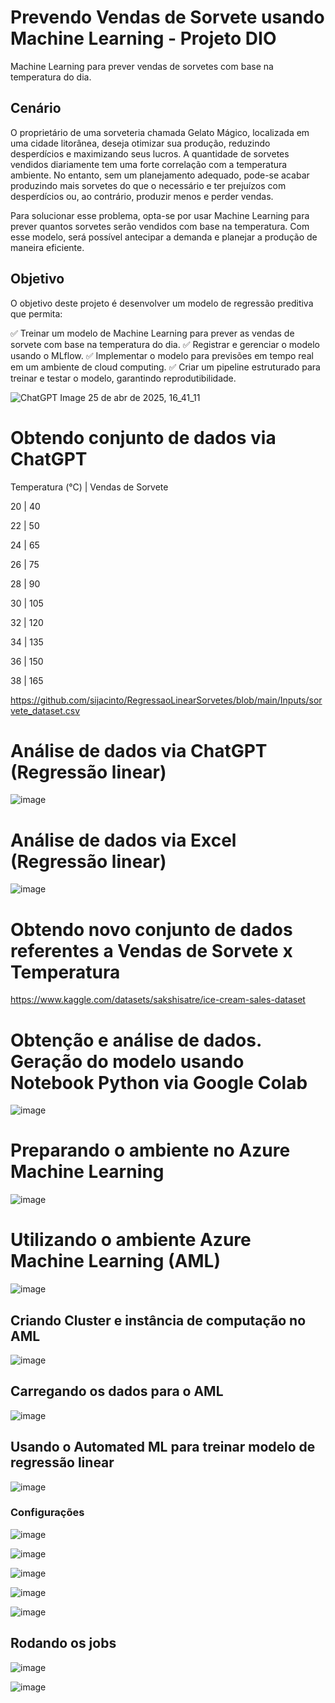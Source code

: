 # Prevendo Vendas de Sorvete usando Machine Learning  - Projeto DIO
Machine Learning para prever vendas de sorvetes com base na temperatura do dia. 

## Cenário
O proprietário de uma sorveteria chamada Gelato Mágico, localizada em uma cidade litorânea, deseja  otimizar sua produção, reduzindo desperdícios e maximizando seus lucros. 
A quantidade de sorvetes vendidos diariamente tem uma forte correlação com a temperatura ambiente. 
No entanto, sem um planejamento adequado, pode-se acabar produzindo mais sorvetes do que o necessário e ter prejuízos com desperdícios ou, ao contrário, produzir menos e perder vendas.

Para solucionar esse problema, opta-se por usar Machine Learning para prever quantos sorvetes serão vendidos com base na temperatura. 
Com esse modelo, será possível antecipar a demanda e planejar a produção de maneira eficiente.

## Objetivo
O objetivo deste projeto é desenvolver um modelo de regressão preditiva que permita: 

✅ Treinar um modelo de Machine Learning para prever as vendas de sorvete com base na temperatura do dia.
✅ Registrar e gerenciar o modelo usando o MLflow.
✅ Implementar o modelo para previsões em tempo real em um ambiente de cloud computing.
✅ Criar um pipeline estruturado para treinar e testar o modelo, garantindo reprodutibilidade.

![ChatGPT Image 25 de abr  de 2025, 16_41_11](https://github.com/user-attachments/assets/135b737e-3c93-4068-a61f-8e1177d213ba)

# Obtendo conjunto de dados via ChatGPT
Temperatura (°C) | Vendas de Sorvete

20 | 40

22 | 50

24 | 65

26 | 75

28 | 90

30 | 105

32 | 120

34 | 135

36 | 150

38 | 165

https://github.com/sijacinto/RegressaoLinearSorvetes/blob/main/Inputs/sorvete_dataset.csv

# Análise de dados via ChatGPT (Regressão linear)
![image](https://github.com/user-attachments/assets/7b16c22c-d0fe-4ca8-99af-405eb5445f83)

# Análise de dados via Excel (Regressão linear)
![image](https://github.com/user-attachments/assets/d7025efa-f82d-4a98-90cf-a7059044a991)

# Obtendo novo conjunto de dados referentes a Vendas de Sorvete x Temperatura
https://www.kaggle.com/datasets/sakshisatre/ice-cream-sales-dataset

# Obtenção e análise de dados. Geração do modelo usando Notebook Python via Google Colab
![image](https://github.com/user-attachments/assets/fc697436-f0cd-4df7-8745-6032979c4d68)

# Preparando o ambiente no Azure Machine Learning
![image](https://github.com/user-attachments/assets/606dc012-9855-404a-be8b-275156bd13af)

# Utilizando o ambiente Azure Machine Learning (AML)
![image](https://github.com/user-attachments/assets/7b69284d-102f-440f-89c2-d70e8ed90d97)

## Criando Cluster e instância de computação no AML
![image](https://github.com/user-attachments/assets/c3c74fd8-87dd-4eae-8059-eb4a03c663e1)

## Carregando os dados para o AML
![image](https://github.com/user-attachments/assets/16e2890e-9e4a-40c2-a8cb-9732cc5c2e14)
## Usando o Automated ML para treinar modelo de regressão linear
![image](https://github.com/user-attachments/assets/bfe0b2b5-71d9-4bc8-925e-33d0d49bb2ff)
### Configurações
![image](https://github.com/user-attachments/assets/b2e5563d-ca97-4431-8166-b41e6d39b99a)

![image](https://github.com/user-attachments/assets/2a7909e2-84d1-4250-8bb5-b1540b4ef4fc)

![image](https://github.com/user-attachments/assets/94c10002-02b7-49c2-a8a5-4ccf5dfae983)

![image](https://github.com/user-attachments/assets/665c3f3d-41a3-4a63-85be-a38912994bbb)

![image](https://github.com/user-attachments/assets/3cfad66f-e973-4026-a4cf-25cb265b765f)

## Rodando os jobs
![image](https://github.com/user-attachments/assets/b947f76b-b545-4903-9918-5cf85d033260)

![image](https://github.com/user-attachments/assets/0b3eca19-0258-4435-926b-90ca62ce6977)
















